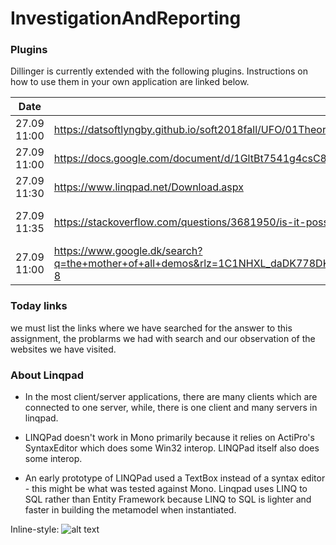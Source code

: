 # InvestigationAndReporting
### Plugins

Dillinger is currently extended with the following plugins. Instructions on how to use them in your own application are linked below.

| Date | GOOGLE QUERIES | Description |
| ------ | ------ | ------ |
| 27.09 11:00|https://datsoftlyngby.github.io/soft2018fall/UFO/01TheoryLittRevReflect.html | assignemts url  |
| 27.09 11:00| https://docs.google.com/document/d/1GltBt7541g4csC8iPvoyICWh7rECNoH22deyWHnIdvE/edit | google docs |
| 27.09 11:30| https://www.linqpad.net/Download.aspx | download linqpad|
| 27.09 11:35|https://stackoverflow.com/questions/3681950/is-it-possible-to-run-linqpad-with-mono-mac | possible use linkpad on windows |
| 27.09 11:00| https://www.google.dk/search?q=the+mother+of+all+demos&rlz=1C1NHXL_daDK778DK789&oq=the+mother++of+all+demos&aqs=chrome..69i57j0l5.8814j0j8&sourceid=chrome&ie=UTF-8 | the mother of all demos |



### Today links

we must list the links where we have searched for the answer to this assignment, the problarms we had with search and our observation of the websites we have visited.



### About Linqpad



* In the most client/server applications, there are many clients which are connected to one server, while, there is one client and many servers in linqpad.


+ LINQPad doesn't work in Mono primarily because it relies on ActiPro's SyntaxEditor which does some Win32 interop. LINQPad itself also does some interop.

- An early prototype of LINQPad used a TextBox instead of a syntax editor - this might be what was tested against Mono. Linqpad uses LINQ to SQL rather than Entity Framework because LINQ to SQL is lighter and faster in building the metamodel when instantiated.


Inline-style: 
![alt text](https://user-images.githubusercontent.com/20173643/46432714-30362a00-c74f-11e8-9335-aeb11407bc15.PNG)
